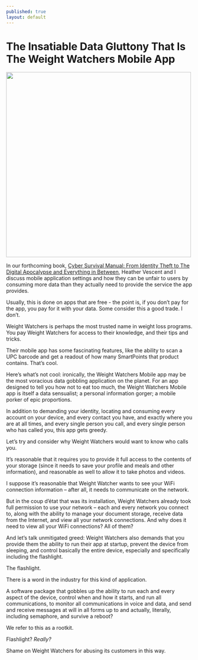 ```yaml
---
published: true
layout: default
---
```

<h1>The Insatiable Data Gluttony That Is <br />
The Weight Watchers Mobile App</h1>
<p><img class="right" width="500px" src="https://nselby.github.io/assets/img/ww.png" /></p>

In our forthcoming book, <a href="https://www.amazon.com/Cyber-Survival-Manual-Apocalypse-Everything/dp/1681881756/ref=sr_1_2" target="_blank"> Cyber Survival Manual: From Identity Theft to The Digital Apocalypse and Everything in Between</a>, Heather Vescent and I discuss mobile application settings and how they can be unfair to users by consuming more data than they actually need to provide the service the app provides.

Usually, this is done on apps that are free - the point is, if you don’t pay for the app, you pay for it with your data. Some consider this a good trade. I don’t.

Weight Watchers is perhaps the most trusted name in weight loss programs. You pay Weight Watchers for access to their knowledge, and their tips and tricks. 

Their mobile app has some fascinating features, like the ability to scan a UPC barcode and get a readout of how many SmartPoints that product contains. That’s cool. 

Here’s what’s not cool: ironically, the Weight Watchers Mobile app may be the most voracious data gobbling application on the planet. For an app designed to tell you how not to eat too much, the Weight Watchers Mobile app is itself a data sensualist; a personal information gorger; a mobile porker of epic proportions. 

In addition to demanding your identity, locating and consuming every account on your device, and every contact you have, and exactly where you are at all times, and every single person you call, and every single person who has called you, this app gets greedy. 

Let’s try and consider why Weight Watchers would want to know who calls you. 

It’s reasonable that it requires you to provide it full access to the contents of your storage (since it needs to save your profile and meals and other information), and reasonable as well to allow it to take photos and videos. 

I suppose it’s reasonable that Weight Watcher wants to see your WiFi connection information – after all, it needs to communicate on the network. 

But in the coup d’état that was its installation, Weight Watchers already took full permission to use your network – each and every network you connect to, along with the ability to manage your document storage, receive data from the Internet, and view all your network connections. And why does it need to view all your WiFi connections? All of them?

And let’s talk unmitigated greed: Weight Watchers also demands that you provide them the ability to run their app at startup, prevent the device from sleeping, and control basically the entire device, especially and specifically including the flashlight. 

The flashlight. 

There is a word in the industry for this kind of application. 

A software package that gobbles up the ability to run each and every aspect of the device, control when and how it starts, and run all communications, to monitor all communications in voice and data, and send and receive messages at will in all forms up to and actually, literally, including semaphore, and survive a reboot? 

We refer to this as a rootkit. 

Flashlight? <em>Really?</em>

Shame on Weight Watchers for abusing its customers in this way. 


